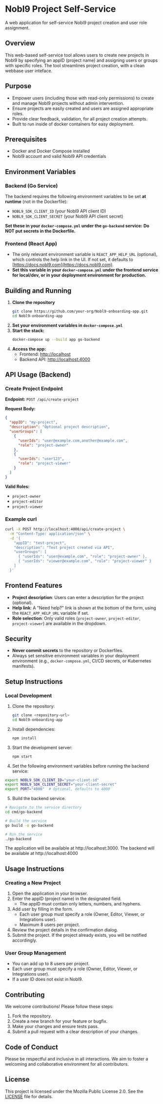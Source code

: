 # Nobl9 Project Self-Service

A web application for self-service Nobl9 project creation and user role assignment.

## Overview

This web-based self-service tool allows users to create new projects in Nobl9 by specifying an appID (project name) and assigning users or groups with specific roles. The tool streamlines project creation, with a clean webbase user inteface.

## Purpose

- Empower users (including those with read-only permissions) to create and manage Nobl9 projects without admin intervention.
- Ensure projects are easily created and users are assigned appropriate roles.
- Provide clear feedback, validation, for all project creation attempts.
- Built to run inside of docker containers for easy deployment.


## Prerequisites

- Docker and Docker Compose installed
- Nobl9 account and valid Nobl9 API credentials

## Environment Variables

### Backend (Go Service)
The backend requires the following environment variables to be set **at runtime** (not in the Dockerfile):

- `NOBL9_SDK_CLIENT_ID` (your Nobl9 API client ID)
- `NOBL9_SDK_CLIENT_SECRET` (your Nobl9 API client secret)

**Set these in your `docker-compose.yml` under the `go-backend` service:**
**Do NOT put secrets in the Dockerfile.**

### Frontend (React App)
- The only relevant environment variable is `REACT_APP_HELP_URL` (optional), which controls the help link in the UI. If not set, it defaults to [https://docs.nobl9.com](https://docs.nobl9.com).
- **Set this variable in your `docker-compose.yml` under the frontend service for local/dev, or in your deployment environment for production.**

## Building and Running

1. **Clone the repository**
   ```bash
   git clone https://github.com/your-org/Nobl9-onboarding-app.git
   cd Nobl9-onboarding-app
   ```
2. **Set your environment variables in `docker-compose.yml`**
3. **Start the stack:**
   ```bash
   docker-compose up --build app go-backend
   ```
4. **Access the app:**
   - Frontend: [http://localhost](http://localhost)
   - Backend API: [http://localhost:4000](http://localhost:4000)

## API Usage (Backend)

### Create Project Endpoint

**Endpoint:** `POST /api/create-project`

**Request Body:**
```json
{
  "appID": "my-project",
  "description": "Optional project description",
  "userGroups": [
    {
      "userIds": "user@example.com,another@example.com",
      "role": "project-owner"
    },
    {
      "userIds": "user123",
      "role": "project-viewer"
    }
  ]
}
```

**Valid Roles:**
- `project-owner`
- `project-editor`
- `project-viewer`

### Example curl
```bash
curl -X POST http://localhost:4000/api/create-project \
  -H "Content-Type: application/json" \
  -d '{
    "appID": "test-project",
    "description": "Test project created via API",
    "userGroups": [
      { "userIds": "user@example.com", "role": "project-owner" },
      { "userIds": "viewer@example.com", "role": "project-viewer" }
    ]
  }'
```

## Frontend Features
- **Project description**: Users can enter a description for the project (optional).
- **Help link**: A "Need help?" link is shown at the bottom of the form, using the `REACT_APP_HELP_URL` variable if set.
- **Role selection**: Only valid roles (`project-owner`, `project-editor`, `project-viewer`) are available in the dropdown.

## Security
- **Never commit secrets** to the repository or Dockerfiles.
- Always set sensitive environment variables in your deployment environment (e.g., `docker-compose.yml`, CI/CD secrets, or Kubernetes manifests).

## Setup Instructions

### Local Development
1. Clone the repository:
   ```bash
   git clone <repository-url>
   cd Nobl9-onboarding-app
   ```
2. Install dependencies:
   ```bash
   npm install
   ```
3. Start the development server:
   ```bash
   npm start
   ```
4. Set the following environment variables before running the backend service:

```bash
export NOBL9_SDK_CLIENT_ID="your-client-id"
export NOBL9_SDK_CLIENT_SECRET="your-client-secret"
export PORT="4000"  # Optional, defaults to 4000
```
5. Build the backend service.
   
```bash
# Navigate to the service directory
cd cmd/go-backend

# Build the service
go build -o go-backend

# Run the service
./go-backend
```
The application will be available at http://localhost:3000.
The backend will be available at http://localhost:4000

## Usage Instructions

### Creating a New Project
1. Open the application in your browser.
2. Enter the appID (project name) in the designated field.
   - The appID must contain only letters, numbers, and hyphens.
3. Add user by filling in the form.
   - Each user group must specify a role (Owner, Editor, Viewer, or Integrations user).
   - Maximum 8 users per project.
4. Review the project details in the confirmation dialog.
5. Submit the project. If the project already exists, you will be notified accordingly.

### User Group Management
- You can add up to 8 users per project.
- Each user group must specify a role (Owner, Editor, Viewer, or Integrations user).
- If a user ID does not exist in Nobl9.

## Contributing
We welcome contributions! Please follow these steps:
1. Fork the repository.
2. Create a new branch for your feature or bugfix.
3. Make your changes and ensure tests pass.
4. Submit a pull request with a clear description of your changes.

## Code of Conduct
Please be respectful and inclusive in all interactions. We aim to foster a welcoming and collaborative environment for all contributors.

## License
This project is licensed under the Mozilla Public License 2.0. See the [LICENSE](LICENSE) file for details. 
